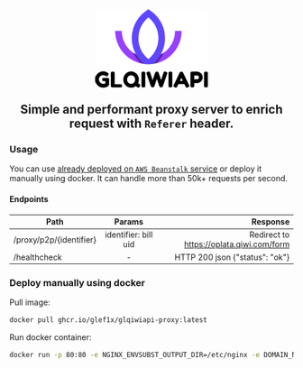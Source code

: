 <h2 align="center">
<img src="https://github.com/GLEF1X/glQiwiApi/blob/dev-2.x/docs/_static/logo.png?raw=true" width="200"/>

Simple and performant proxy server to enrich request with `Referer` header.
</h2>

### Usage

You can
use [already deployed on `AWS Beanstalk` service](http://referrerproxy-env.eba-cxcmwwm7.us-east-1.elasticbeanstalk.com/proxy/p2p/)
or deploy it manually using docker. It can handle more than 50k+ requests per second.

#### Endpoints

| Path                  |        Params        |                                  Response |
|-------------------------|:--------------------:|------------------------------------------:|
| /proxy/p2p/{identifier} | identifier: bill uid | Redirect to  https://oplata.qiwi.com/form |
| /healthcheck            |          -           |            HTTP 200 json {"status": "ok"} |



### Deploy manually using docker

Pull image:

```bash
docker pull ghcr.io/glef1x/glqiwiapi-proxy:latest
```

Run docker container:

```bash
docker run -p 80:80 -e NGINX_ENVSUBST_OUTPUT_DIR=/etc/nginx -e DOMAIN_NAME=yourdomain.com ghcr.io/glef1x/glqiwiapi-proxy:latest
```
